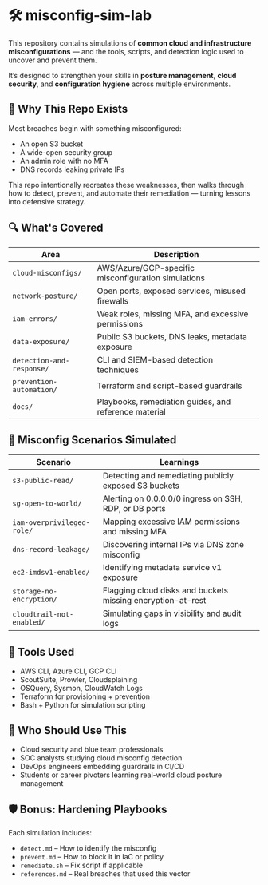 # 🛠️ misconfig-sim-lab

This repository contains simulations of **common cloud and infrastructure misconfigurations** — and the tools, scripts, and detection logic used to uncover and prevent them.

It’s designed to strengthen your skills in **posture management**, **cloud security**, and **configuration hygiene** across multiple environments.

## 🎯 Why This Repo Exists

Most breaches begin with something misconfigured:

- An open S3 bucket
- A wide-open security group
- An admin role with no MFA
- DNS records leaking private IPs

This repo intentionally recreates these weaknesses, then walks through how to detect, prevent, and automate their remediation — turning lessons into defensive strategy.

## 🔍 What's Covered

| Area                     | Description |
|--------------------------|-------------|
| `cloud-misconfigs/`       | AWS/Azure/GCP-specific misconfiguration simulations |
| `network-posture/`        | Open ports, exposed services, misused firewalls |
| `iam-errors/`             | Weak roles, missing MFA, and excessive permissions |
| `data-exposure/`          | Public S3 buckets, DNS leaks, metadata exposure |
| `detection-and-response/` | CLI and SIEM-based detection techniques |
| `prevention-automation/`  | Terraform and script-based guardrails |
| `docs/`                   | Playbooks, remediation guides, and reference material |

## 🧪 Misconfig Scenarios Simulated

| Scenario                             | Learnings |
|--------------------------------------|-----------|
| `s3-public-read/`                    | Detecting and remediating publicly exposed S3 buckets |
| `sg-open-to-world/`                 | Alerting on 0.0.0.0/0 ingress on SSH, RDP, or DB ports |
| `iam-overprivileged-role/`          | Mapping excessive IAM permissions and missing MFA |
| `dns-record-leakage/`               | Discovering internal IPs via DNS zone misconfig |
| `ec2-imdsv1-enabled/`               | Identifying metadata service v1 exposure |
| `storage-no-encryption/`            | Flagging cloud disks and buckets missing encryption-at-rest |
| `cloudtrail-not-enabled/`           | Simulating gaps in visibility and audit logs |

## 🧠 Tools Used

- AWS CLI, Azure CLI, GCP CLI
- ScoutSuite, Prowler, Cloudsplaining
- OSQuery, Sysmon, CloudWatch Logs
- Terraform for provisioning + prevention
- Bash + Python for simulation scripting

## 👥 Who Should Use This

- Cloud security and blue team professionals
- SOC analysts studying cloud misconfig detection
- DevOps engineers embedding guardrails in CI/CD
- Students or career pivoters learning real-world cloud posture management

## 🛡️ Bonus: Hardening Playbooks

Each simulation includes:

- `detect.md` – How to identify the misconfig
- `prevent.md` – How to block it in IaC or policy
- `remediate.sh` – Fix script if applicable
- `references.md` – Real breaches that used this vector



